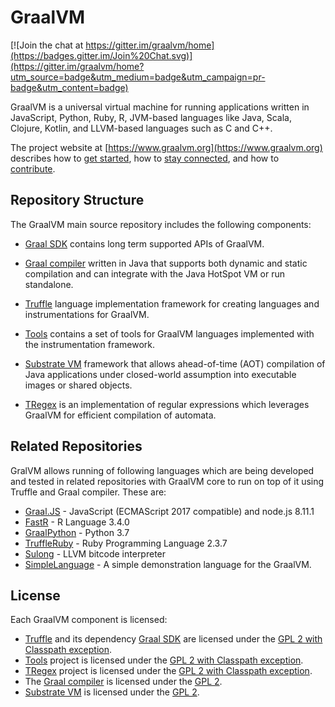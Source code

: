 # GraalVM

[![Join the chat at https://gitter.im/graalvm/home](https://badges.gitter.im/Join%20Chat.svg)](https://gitter.im/graalvm/home?utm_source=badge&utm_medium=badge&utm_campaign=pr-badge&utm_content=badge)

GraalVM is a universal virtual machine for running applications written in JavaScript, Python, Ruby, R, JVM-based languages like Java, Scala, Clojure, Kotlin, and LLVM-based languages such as C and C++.

The project website at [https://www.graalvm.org](https://www.graalvm.org) describes how to [get started](https://www.graalvm.org/docs/getting-started/), how to [stay connected](https://www.graalvm.org/community/), and how to [contribute](https://www.graalvm.org/community/contributors/).

## Repository Structure

The GraalVM main source repository includes the following components:

* [Graal SDK](sdk/README.md) contains long term supported APIs of GraalVM.

* [Graal compiler](compiler/README.md) written in Java that supports both dynamic and static compilation and can integrate with
the Java HotSpot VM or run standalone.

* [Truffle](truffle/README.md) language implementation framework for creating languages and instrumentations for GraalVM.

* [Tools](tools/README.md) contains a set of tools for GraalVM languages
implemented with the instrumentation framework.

* [Substrate VM](substratevm/README.md) framework that allows ahead-of-time (AOT)
compilation of Java applications under closed-world assumption into executable
images or shared objects.

* [TRegex](/regex/) is an implementation of regular expressions which leverages GraalVM for efficient compilation of automata.

## Related Repositories
GralVM allows running of following languages which are being developed and tested in related repositories with GraalVM core to run on top of it using Truffle and Graal compiler. These are:
* [Graal.JS](https://github.com/graalvm/graaljs) - JavaScript (ECMAScript 2017 compatible) and node.js 8.11.1
* [FastR](https://github.com/oracle/fastr) - R Language 3.4.0
* [GraalPython](https://github.com/graalvm/graalpython) - Python 3.7
* [TruffleRuby](https://github.com/oracle/truffleruby/) - Ruby Programming Language 2.3.7
* [Sulong](https://github.com/graalvm/sulong) - LLVM bitcode interpreter
* [SimpleLanguage](https://github.com/graalvm/simplelanguage) - A simple demonstration language for the GraalVM.

## License
Each GraalVM component is licensed:
* [Truffle](/truffle/) and its dependency [Graal SDK](/sdk/) are licensed under
the [GPL 2 with Classpath exception](truffle/LICENSE.GPL.md).
* [Tools](/tools/) project is licensed under the [GPL 2 with Classpath exception](tools/LICENSE.GPL.md).
* [TRegex](/regex/) project is licensed under the [GPL 2 with Classpath exception](regex/LICENSE.GPL.md).
* The [Graal compiler](/compiler/) is licensed under the [GPL 2](compiler/LICENSE.md).
* [Substrate VM](/substratevm/) is licensed under the [GPL 2](substratevm/LICENSE.md).
